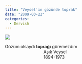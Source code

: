 ```yaml
---
title: "Veysel'in gözünde toprak"
date: "2009-03-22"
categories: 
  - Dervish
---
```


![](/uploads/image/askveyselrs9.jpg)

Gözüm olsaydı **toprağı** göremezdim  
                                Aşık Veysel  
                                1894-1973
